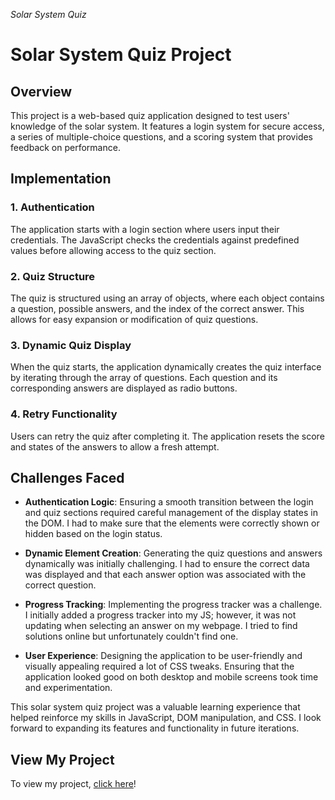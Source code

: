 *Solar System Quiz*
# Solar System Quiz Project

## Overview
This project is a web-based quiz application designed to test users' knowledge of the solar system. It features a login system for secure access, a series of multiple-choice questions, and a scoring system that provides feedback on performance.

## Implementation

### 1. Authentication
The application starts with a login section where users input their credentials. The JavaScript checks the credentials against predefined values before allowing access to the quiz section.

### 2. Quiz Structure
The quiz is structured using an array of objects, where each object contains a question, possible answers, and the index of the correct answer. This allows for easy expansion or modification of quiz questions.

### 3. Dynamic Quiz Display
When the quiz starts, the application dynamically creates the quiz interface by iterating through the array of questions. Each question and its corresponding answers are displayed as radio buttons.

### 4. Retry Functionality
Users can retry the quiz after completing it. The application resets the score and states of the answers to allow a fresh attempt.

## Challenges Faced

- **Authentication Logic**: Ensuring a smooth transition between the login and quiz sections required careful management of the display states in the DOM. I had to make sure that the elements were correctly shown or hidden based on the login status.

- **Dynamic Element Creation**: Generating the quiz questions and answers dynamically was initially challenging. I had to ensure the correct data was displayed and that each answer option was associated with the correct question.

- **Progress Tracking**: Implementing the progress tracker was a challenge. I initially added a progress tracker into my JS; however, it was not updating when selecting an answer on my webpage. I tried to find solutions online but unfortunately couldn't find one.

- **User Experience**: Designing the application to be user-friendly and visually appealing required a lot of CSS tweaks. Ensuring that the application looked good on both desktop and mobile screens took time and experimentation.

This solar system quiz project was a valuable learning experience that helped reinforce my skills in JavaScript, DOM manipulation, and CSS. I look forward to expanding its features and functionality in future iterations.

## View My Project

To view my project, [click here](https://brendandindialsece.github.io/assignment3/)!
